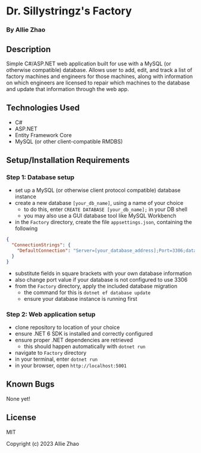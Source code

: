 # Dr. Sillystringz's Factory

### By Allie Zhao

## Description

Simple C#/ASP.NET web application built for use with a MySQL (or otherwise 
compatible) database. Allows user to add, edit, and track a list of factory machines
and engineers for those machines, along with information on which engineers are licensed
to repair which machines to the database and update that information through the web app.

## Technologies Used

- C#
- ASP.NET
- Entity Framework Core
- MySQL (or other client-compatible RMDBS)

## Setup/Installation Requirements

### Step 1: Database setup

- set up a MySQL (or otherwise client protocol compatible) database instance
- create a new database `[your_db_name]`, using a name of your choice
    - to do this, enter `CREATE DATABASE [your_db_name];` in your DB shell
    - you may also use a GUI database tool like MySQL Workbench
- in the `Factory` directory, create the file `appsettings.json`, containing the following

```json
{
  "ConnectionStrings": {
    "DefaultConnection": "Server=[your_database_address];Port=3306;database=[your_db_name];uid=[your_db_login];pwd=[your_db_password];"
  }
}
```

- substitute fields in square brackets with your own database information
- also change port value if your database is not configured to use 3306
- from the `Factory` directory, apply the included database migration
    - the command for this is `dotnet ef database update`
    - ensure your database instance is running first

### Step 2: Web application setup

- clone repository to location of your choice
- ensure .NET 6 SDK is installed and correctly configured
- ensure proper .NET dependencies are retrieved
    - this should happen automatically with `dotnet run`
- navigate to `Factory` directory
- in your terminal, enter `dotnet run`
- in your browser, open `http://localhost:5001`


## Known Bugs

None yet! 

## License

MIT

Copyright (c) 2023 Allie Zhao
